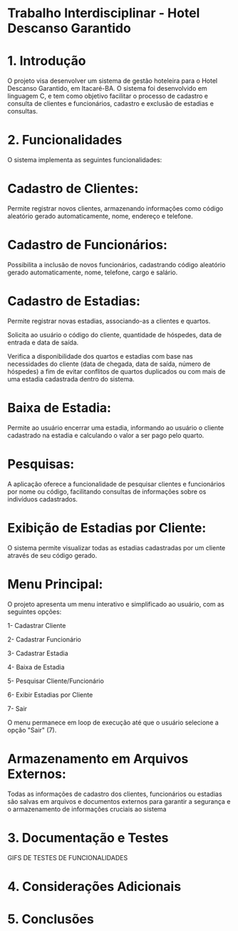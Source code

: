# Trabalho Interdisciplinar - Hotel Descanso Garantido

  

# 1. Introdução 

O projeto visa desenvolver um sistema de gestão hoteleira para o Hotel Descanso Garantido, em Itacaré-BA. O sistema foi desenvolvido em linguagem C, e tem como objetivo facilitar o processo de cadastro e consulta de clientes e funcionários, cadastro e exclusão de estadias e consultas. 

# 2. Funcionalidades 

O sistema implementa as seguintes funcionalidades: 

# Cadastro de Clientes: 

Permite registrar novos clientes, armazenando informações como código aleatório gerado automaticamente, nome, endereço e telefone. 

# Cadastro de Funcionários: 

Possibilita a inclusão de novos funcionários, cadastrando código aleatório gerado automaticamente, nome, telefone, cargo e salário. 

# Cadastro de Estadias: 

Permite registrar novas estadias, associando-as a clientes e quartos. 

Solicita ao usuário o código do cliente, quantidade de hóspedes, data de entrada e data de saída. 

Verifica a disponibilidade dos quartos e estadias com base nas necessidades do cliente (data de chegada, data de saída, número de hóspedes) a fim de evitar conflitos de quartos duplicados ou com mais de uma estadia cadastrada dentro do sistema. 

# Baixa de Estadia: 

Permite ao usuário encerrar uma estadia, informando ao usuário o cliente cadastrado na estadia e calculando o valor a ser pago pelo quarto. 

# Pesquisas: 

A aplicação oferece a funcionalidade de pesquisar clientes e funcionários por nome ou código, facilitando consultas de informações sobre os indivíduos cadastrados. 

# Exibição de Estadias por Cliente: 

O sistema permite visualizar todas as estadias cadastradas por um cliente através de seu código gerado. 

# Menu Principal: 

O projeto apresenta um menu interativo e simplificado ao usuário, com as seguintes opções: 

1- Cadastrar Cliente 

2- Cadastrar Funcionário 

3- Cadastrar Estadia 

4- Baixa de Estadia 

5- Pesquisar Cliente/Funcionário 

6- Exibir Estadias por Cliente 

7- Sair 

O menu permanece em loop de execução até que o usuário selecione a opção "Sair" (7). 

# Armazenamento em Arquivos Externos: 

Todas as informações de cadastro dos clientes, funcionários ou estadias são salvas em arquivos e documentos externos para garantir a segurança e o armazenamento de informações cruciais ao sistema 

# 3. Documentação e Testes 
GIFS DE TESTES DE FUNCIONALIDADES

# 4. Considerações Adicionais 


# 5. Conclusões 

 

